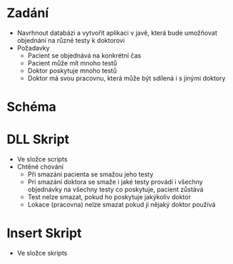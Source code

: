 # Zadání
- Navrhnout databázi a vytvořit aplikaci v javě, která bude umožňovat objednání na různé testy k doktorovi
- Požadavky 
  - Pacient se objednává na konkrétní čas
  - Pacient může mít mnoho testů
  - Doktor poskytuje mnoho testů
  - Doktor má svou pracovnu, která může být sdílená i s jinými doktory
# Schéma

# DLL Skript
- Ve složce scripts
- Chtěné chování
  - Při smazání pacienta se smažou jeho testy
  - Pri smazání doktora se smaže i jaké testy provádí i všechny objednávky na všechny testy co poskytuje, pacient zůstává
  - Test nelze smazat, pokud ho poskytuje jakýkoliv doktor
  - Lokace (pracovna) nelze smazat pokud ji nějaký doktor používá
# Insert Skript
 - Ve složce skripts

